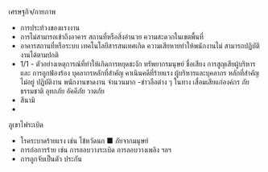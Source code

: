 เศรษฐกิจ/กายภาพ
- การประท้วงของแรงงาน
- การไม่สามารถเข้าถึงอาคาร
สถานที่หรือสิ่งอำนวย
ความสะดวกในเขตพื้นที่
- อาคารสถานที่หรือระบบ
เทคโนโลยีสารสนเทศเกิด
ความเสียหายทำให้พนักงานไม่
สามารถปฏิบัติงานได้ตามปกติ
- 1/1 -
ตัวอย่างเหตุการณ์ที่ทำให้เกิดการหยุดชะงัก
ทรัพยากรมนุษย์
ชื่อเสียง
การสูญเสียผู้บริหารและ การถูกฟ้องร้อง
บุคลากรหลักที่สําคัญ
คาเนินคดีที่ร้ายแรง
ผู้บริหารและบุคลากร
หลักที่สําคัญไม่อยู่
ปฏิบัติงาน
พนักงานขาดงาน
จำนวนมาก
-ข่าวลือต่าง ๆ ในทาง
เสื่อมเสียแก่องค์กร
ภัยธรรมชาติ
อุทกภัย
อัคคีภัย
วาตภัย
- สึนามิ
-
ภูเขาไฟระเบิด
- โรคระบาดร้ายแรง
เช่น ไข้หวัดนก
■
ภัยจากมนุษย์
- การก่อการร้าย เช่น
การลอบวางระเบิด
การลอบวางเพลิง ฯลฯ
- การถูกจับเป็นตัว
ประกัน
